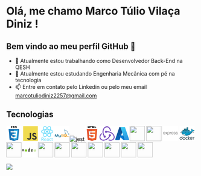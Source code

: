 # Olá, me chamo Marco Túlio Vilaça Diniz ! 
## Bem vindo ao meu perfil GitHub 👋

- 🔭 Atualmente estou trabalhando como Desenvolvedor Back-End na QESH
- 🌱 Atualmente estou estudando Engenharia Mecânica com pé na tecnologia
- 📫 Entre em contato pelo Linkedin ou pelo meu email marcotuliodiniz2257@gmail.com

## Tecnologias
<img src="https://raw.githubusercontent.com/devicons/devicon/master/icons/css3/css3-original-wordmark.svg" alt="css3" width="40" height="40" style="max-width: 100%;"> <img src="https://raw.githubusercontent.com/devicons/devicon/master/icons/javascript/javascript-original.svg" alt="javascript" width="40" height="40" style="max-width: 100%;"> <img src="https://raw.githubusercontent.com/devicons/devicon/master/icons/react/react-original-wordmark.svg" alt="react" width="40" height="40" style="max-width: 100%;"><img src="https://raw.githubusercontent.com/devicons/devicon/master/icons/mysql/mysql-original-wordmark.svg" alt="mysql" width="40" height="40" style="max-width: 100%;"><img src="https://camo.githubusercontent.com/ce0a32825268b09cd5e0fc7c2a09c587a708491427cb794cade8f1866f7284c6/68747470733a2f2f7777772e766563746f726c6f676f2e7a6f6e652f6c6f676f732f6a6573746a73696f2f6a6573746a73696f2d69636f6e2e737667" alt="jest" width="40" height="40" data-canonical-src="https://www.vectorlogo.zone/logos/jestjsio/jestjsio-icon.svg" style="max-width: 100%;"><img src="https://raw.githubusercontent.com/devicons/devicon/master/icons/html5/html5-original-wordmark.svg" alt="html5" width="40" height="40" style="max-width: 100%;"><img src="https://raw.githubusercontent.com/devicons/devicon/master/icons/redux/redux-original.svg" alt="redux" width="40" height="40" style="max-width: 100%;"><img src="https://raw.githubusercontent.com/github/explore/eaef8552d8b082ffafe2bfc8a5023d47da904aac/topics/azure/azure.png" width="40" height="40" class="d-block rounded-2 mr-3 flex-shrink-0" alt="azure logo"><img src="https://cdn.jsdelivr.net/gh/devicons/devicon/icons/java/java-original.svg" width="40" height="40"/> <img src="https://cdn.jsdelivr.net/gh/devicons/devicon/icons/linux/linux-original.svg" width="40" height="40"/> <img src="https://raw.githubusercontent.com/devicons/devicon/master/icons/express/express-original-wordmark.svg" width="40" height="40"/> <img src="https://raw.githubusercontent.com/devicons/devicon/master/icons/docker/docker-original-wordmark.svg" width="40" height="40"/> <img src="https://camo.githubusercontent.com/4253eb6921d60a216772940978dea3a0cf2113f2f29b5545720d3b5b6960e467/68747470733a2f2f7777772e766563746f726c6f676f2e7a6f6e652f6c6f676f732f6d6f6368616a732f6d6f6368616a732d69636f6e2e737667" width="40" height="40"/><img src="https://raw.githubusercontent.com/devicons/devicon/master/icons/nodejs/nodejs-original-wordmark.svg" width="40" height="40"/> <img src="https://camo.githubusercontent.com/fbfcb9e3dc648adc93bef37c718db16c52f617ad055a26de6dc3c21865c3321d/68747470733a2f2f7777772e766563746f726c6f676f2e7a6f6e652f6c6f676f732f6769742d73636d2f6769742d73636d2d69636f6e2e737667" width="40" height="40"/> <img src="https://avatars.githubusercontent.com/u/139426?s=200&v=4" width="40" height="40"/> <img src="https://camo.githubusercontent.com/29a942d5b4d90d058090fa0bdb8722711d0905a11cd98e3a9e9b2a94031f31f4/68747470733a2f2f696e66696e617070732e636f6d2f77702d636f6e74656e742f75706c6f6164732f323031382f31302f6d6f6e676f64622d6c6f676f2e706e67" width="40" height="40"/> <img src="https://avatars.githubusercontent.com/u/1515293?s=280&v=4" width="40" height="40"/> <img src="https://camo.githubusercontent.com/c1d8136cb62cfd03e64b9193b7384fd75804a7b1bd9b8b705b51cc9d99de8fe3/68747470733a2f2f73696e6f6e6a732e6f72672f6173736574732f696d616765732f6c6f676f2e706e67" width="40" height="40"/> <img src="https://raw.githubusercontent.com/isocpp/logos/master/cpp_logo.png" width="40" height="40"/> <img src="https://miro.medium.com/max/1000/1*YguJreMramdggBXl0QNIqw.png" width="40" height="40"/> 

 <img height="120em" wigth="50em" src="https://github-readme-stats.vercel.app/api/top-langs/?username=marcotuliovd&layout=compact&langs_count=7&theme=onedark"/>
